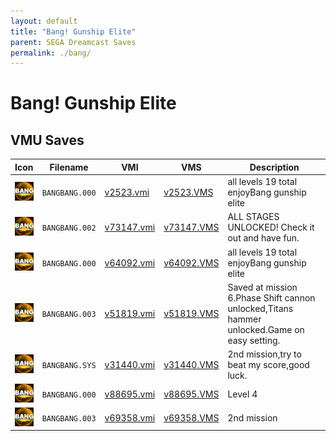 ```yaml
---
layout: default
title: "Bang! Gunship Elite"
parent: SEGA Dreamcast Saves
permalink: ./bang/
---
```

# Bang! Gunship Elite

## VMU Saves

| Icon | Filename | VMI | VMS | Description |
|------|----------|-----|-----|-------------|
| ![Bang! Gunship Elite](../icons/BANGBANG.000.GIF) | `BANGBANG.000` | [v2523.vmi](v2523.vmi) | [v2523.VMS](v2523.VMS) | all levels 19 total enjoyBang gunship elite  |
| ![Bang! Gunship Elite](../icons/BANGBANG.002.GIF) | `BANGBANG.002` | [v73147.vmi](v73147.vmi) | [v73147.VMS](v73147.VMS) | ALL STAGES UNLOCKED! Check it out and have fun.  |
| ![Bang! Gunship Elite](../icons/BANGBANG.000.GIF) | `BANGBANG.000` | [v64092.vmi](v64092.vmi) | [v64092.VMS](v64092.VMS) | all levels 19 total enjoyBang gunship elite  |
| ![Bang! Gunship Elite](../icons/BANGBANG.003.GIF) | `BANGBANG.003` | [v51819.vmi](v51819.vmi) | [v51819.VMS](v51819.VMS) | Saved at mission 6.Phase Shift cannon unlocked,Titans hammer unlocked.Game on easy setting.  |
| ![Bang! Gunship Elite](../icons/BANGBANG.SYS.GIF) | `BANGBANG.SYS` | [v31440.vmi](v31440.vmi) | [v31440.VMS](v31440.VMS) | 2nd mission,try to beat my score,good luck.  |
| ![Bang! Gunship Elite](../icons/BANGBANG.000.GIF) | `BANGBANG.000` | [v88695.vmi](v88695.vmi) | [v88695.VMS](v88695.VMS) | Level 4  |
| ![Bang! Gunship Elite](../icons/BANGBANG.003.GIF) | `BANGBANG.003` | [v69358.vmi](v69358.vmi) | [v69358.VMS](v69358.VMS) | 2nd mission  |

